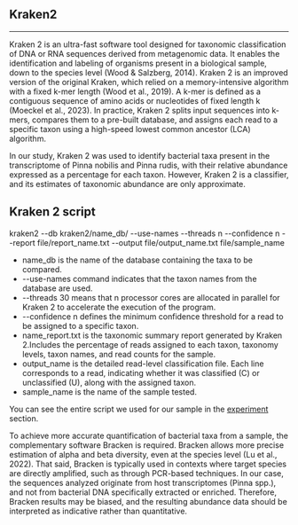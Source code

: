 ## Kraken2
-----------
Kraken 2 is an ultra-fast software tool designed for taxonomic classification of DNA or RNA sequences derived from metagenomic data. It enables the identification and labeling of organisms present in a biological sample, down to the species level (Wood & Salzberg, 2014).
Kraken 2 is an improved version of the original Kraken, which relied on a memory-intensive algorithm with a fixed k-mer length (Wood et al., 2019).
A k-mer is defined as a contiguous sequence of amino acids or nucleotides of fixed length k (Moeckel et al., 2023). In practice, Kraken 2 splits input sequences into k-mers, compares them to a pre-built database, and assigns each read to a specific taxon using a high-speed lowest common ancestor (LCA) algorithm.

In our study, Kraken 2 was used to identify bacterial taxa present in the transcriptome of Pinna nobilis and Pinna rudis, with their relative abundance expressed as a percentage for each taxon. However, Kraken 2 is a classifier, and its estimates of taxonomic abundance are only approximate. 

Kraken 2 script 
--
kraken2 --db kraken2/name_db/ --use-names --threads n --confidence n --report file/report_name.txt --output file/output_name.txt file/sample_name

* name_db is the name of the database containing the taxa to be compared.
* --use-names command indicates that the taxon names from the database are used.
* --threads 30 means that n processor cores are allocated in parallel for Kraken 2 to accelerate the execution of the program.
* --confidence n defines the minimum confidence threshold for a read to be assigned to a specific taxon.
* name_report.txt is the taxonomic summary report generated by Kraken 2.Includes the percentage of reads assigned to each taxon, taxonomy levels, taxon names, and read counts for the sample.
* output_name is the detailed read-level classification file. Each line corresponds to a read, indicating whether it was classified (C) or unclassified (U), along with the assigned taxon.
* sample_name is the name of the sample tested.

You can see the entire script we used for our sample in the [experiment](./Experiment_01.md#experiment-script) section.

To achieve more accurate quantification of bacterial taxa from a sample, the complementary software Bracken is required.
Bracken allows more precise estimation of alpha and beta diversity, even at the species level (Lu et al., 2022). That said, Bracken is typically used in contexts where target species are directly amplified, such as through PCR-based techniques.
In our case, the sequences analyzed originate from host transcriptomes (Pinna spp.), and not from bacterial DNA specifically extracted or enriched. Therefore, Bracken results may be biased, and the resulting abundance data should be interpreted as indicative rather than quantitative.
